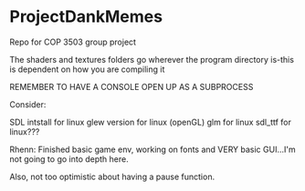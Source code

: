 # ProjectDankMemes
Repo for COP 3503 group project

The shaders and textures folders go wherever the program directory is-this is dependent on how you are compiling it

REMEMBER TO HAVE A CONSOLE OPEN UP AS A SUBPROCESS

Consider:

SDL intstall for linux
glew version for linux (openGL)
glm for linux
sdl_ttf for linux???

Rhenn: Finished basic game env, working on fonts and VERY basic GUI...I'm not going to go into depth here.

Also, not too optimistic about having a pause function.